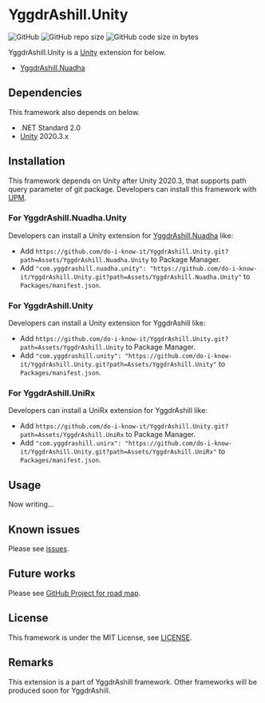 # YggdrAshill.Unity

![GitHub](https://img.shields.io/github/license/do-i-know-it/YggdrAshill.Unity)<!-- ![GitHub Release Date](https://img.shields.io/github/release-date/do-i-know-it/YggdrAshill.Unity) -->
![GitHub repo size](https://img.shields.io/github/repo-size/do-i-know-it/YggdrAshill.Unity)
![GitHub code size in bytes](https://img.shields.io/github/languages/code-size/do-i-know-it/YggdrAshill.Unity)

YggdrAshill.Unity is a [Unity](https://unity.com/ja) extension for below.

<!-- - [YggdrAshill.Ragnarok](https://github.com/do-i-know-it/YggdrAshill.Ragnarok) -->
- [YggdrAshill.Nuadha](https://github.com/do-i-know-it/YggdrAshill.Nuadha)

## Dependencies

This framework also depends on below.

- .NET Standard 2.0
- [Unity](https://unity.com/ja) 2020.3.x

<!-- - [UniRx](https://github.com/neuecc/UniRx) 7.1.0
- [UniTask](https://github.com/Cysharp/UniTask) 2.2.5
- [VContainer](https://github.com/hadashiA/VContainer) 1.9.0 -->

## Installation

This framework depends on Unity after Unity 2020.3, that supports path query parameter of git package.
Developers can install this framework with [UPM](https://docs.unity3d.com/Manual/Packages.html).

### For YggdrAshill.Nuadha.Unity

Developers can install a Unity extension for [YggdrAshill.Nuadha](https://github.com/do-i-know-it/YggdrAshill.Nuadha) like:

- Add `https://github.com/do-i-know-it/YggdrAshill.Unity.git?path=Assets/YggdrAshill.Nuadha.Unity` to Package Manager.
- Add `"com.yggdrashill.nuadha.unity": "https://github.com/do-i-know-it/YggdrAshill.Unity.git?path=Assets/YggdrAshill.Nuadha.Unity"` to `Packages/manifest.json`.

### For YggdrAshill.Unity

Developers can install a Unity extension for YggdrAshill like:

- Add `https://github.com/do-i-know-it/YggdrAshill.Unity.git?path=Assets/YggdrAshill.Unity` to Package Manager.
- Add `"com.yggdrashill.unity": "https://github.com/do-i-know-it/YggdrAshill.Unity.git?path=Assets/YggdrAshill.Unity"` to `Packages/manifest.json`.

### For YggdrAshill.UniRx

Developers can install a UniRx extension for YggdrAshill like:

- Add `https://github.com/do-i-know-it/YggdrAshill.Unity.git?path=Assets/YggdrAshill.UniRx` to Package Manager.
- Add `"com.yggdrashill.unirx": "https://github.com/do-i-know-it/YggdrAshill.Unity.git?path=Assets/YggdrAshill.UniRx"` to `Packages/manifest.json`.

## Usage

Now writing...

## Known issues

Please see [issues](https://github.com/do-i-know-it/YggdrAshill.Unity/issues).

## Future works

Please see [GitHub Project for road map](https://github.com/do-i-know-it/YggdrAshill.Unity/projects/1).

## License

This framework is under the MIT License, see [LICENSE](./LICENSE.md).

## Remarks

This extension is a part of YggdrAshill framework.
Other frameworks will be produced soon for YggdrAshill.
